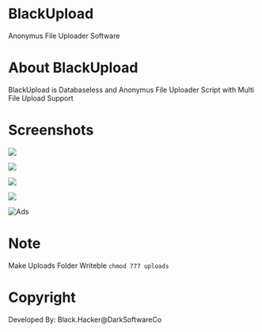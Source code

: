 # BlackUpload
Anonymus File Uploader Software

# About BlackUpload
BlackUpload is Databaseless and Anonymus File Uploader Script with Multi File Upload Support

# Screenshots
![](https://i.imgur.com/8HcO0Pg.png)

![](https://i.imgur.com/fkfmHmT.png)

![](https://i.imgur.com/8fqxx8C.png)

![](https://i.imgur.com/brUNJDn.png)

![Ads](https://i.imgur.com/IY2JT7Q.png)

# Note
Make Uploads Folder Writeble ``` chmod 777 uploads ```

# Copyright
Developed By: Black.Hacker@DarkSoftwareCo
